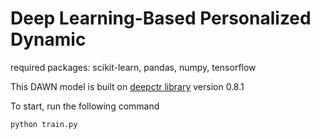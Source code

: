 # Deep Learning-Based Personalized Dynamic


required packages: scikit-learn, pandas, numpy, tensorflow

This DAWN model is built on [deepctr library](https://github.com/shenweichen/DeepCTR) version 0.8.1

To start, run the following command

```
python train.py 
```
